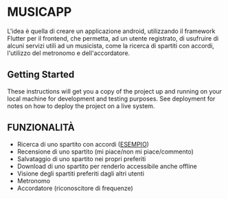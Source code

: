 # MUSICAPP

L'idea è quella di creare un applicazione android, utilizzando il framework Flutter per il frontend, che permetta, ad un utente registrato, di usufruire di alcuni servizi utili ad un musicista, come la ricerca di spartiti con accordi, l'utilizzo del metronomo e dell'accordatore.

## Getting Started

These instructions will get you a copy of the project up and running on your local machine for development and testing purposes. See deployment for notes on how to deploy the project on a live system.


## FUNZIONALITÀ

* Ricerca di uno spartito con accordi ([ESEMPIO](https://www.testoeaccordi.it/testieaccordi/oasis/wonderwall.html))
* Recensione di uno spartito (mi piace/non mi piace/commento)
* Salvataggio di uno spartito nei propri preferiti
* Download di uno spartito per renderlo accessibile anche offline
* Visione degli spartiti preferiti dagli altri utenti
* Metronomo
* Accordatore (riconoscitore di frequenze)
